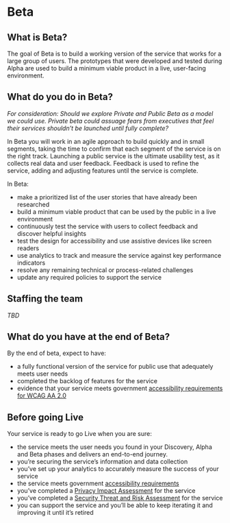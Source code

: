 # Beta

## What is Beta?

The goal of Beta is to build a working version of the service that works for a large group of users. The prototypes that were developed and tested during Alpha are used to build a minimum viable product in a live, user-facing environment.

## What do you do in Beta?

*For consideration: Should we explore Private and Public Beta as a model we could use. Private beta could assuage fears from executives that feel their services shouldn’t be launched until fully complete?*

In Beta you will work in an agile approach to build quickly and in small segments, taking the time to confirm that each segment of the service is on the right track. Launching a public service is the ultimate usability test, as it collects real data and user feedback. Feedback is used to refine the service, adding and adjusting features until the service is complete.

In Beta:

- make a prioritized list of the user stories that have already been researched
- build a minimum viable product that can be used by the public in a live environment
- continuously test the service with users to collect feedback and discover helpful insights
- test the design for accessibility and use assistive devices like screen readers
- use analytics to track and measure the service against key performance indicators
- resolve any remaining technical or process-related challenges
- update any required policies to support the service

## Staffing the team
*TBD*

## What do you have at the end of Beta?

By the end of beta, expect to have:

- a fully functional version of the service for public use that adequately meets user needs
- completed the backlog of features for the service
- evidence that your service meets government [accessibility requirements for WCAG AA 2.0](https://www2.gov.bc.ca/gov/content/home/accessibility)

## Before going Live

Your service is ready to go Live when you are sure:

- the service meets the user needs you found in your Discovery, Alpha and Beta phases and delivers an end-to-end journey.
- you’re securing the service’s information and data collection
- you’ve set up your analytics to accurately measure the success of your service
- the service meets government [accessibility requirements](https://www2.gov.bc.ca/gov/content/home/accessibility)
- you’ve completed a [Privacy Impact Assessment](https://www2.gov.bc.ca/gov/content/governments/services-for-government/information-management-technology/privacy/privacy-impact-assessments?keyword=privacy&keyword=impact&keyword=assessment) for the service
- you’ve completed a [Security Threat and Risk Assessment](https://www2.gov.bc.ca/gov/content/governments/services-for-government/information-management-technology/information-security/security-threat-and-risk-assessment?keyword=security&keyword=threat&keyword=and&keyword=risk&keyword=assessment) for the service
- you can support the service and you’ll be able to keep iterating it and improving it until it’s retired
